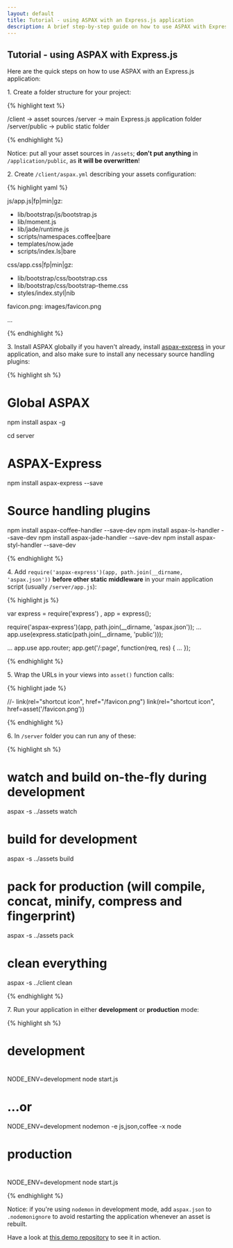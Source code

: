 ```yaml
---
layout: default
title: Tutorial - using ASPAX with an Express.js application
description: A brief step-by-step guide on how to use ASPAX with Express.js
---
```

## Tutorial - using ASPAX with Express.js
Here are the quick steps on how to use ASPAX with an Express.js application:

1\. Create a folder structure for your project:

{% highlight text %}

/client         -> asset sources
/server         -> main Express.js application folder
/server/public  -> public static folder

{% endhighlight %}

Notice: put all your asset sources in `/assets`; **don't put anything** in `/application/public`, as **it will be overwritten**!

2\. Create `/client/aspax.yml` describing your assets configuration:

{% highlight yaml %}

js/app.js|fp|min|gz:
  - lib/bootstrap/js/bootstrap.js
  - lib/moment.js
  - lib/jade/runtime.js
  - scripts/namespaces.coffee|bare
  - templates/now.jade
  - scripts/index.ls|bare

css/app.css|fp|min|gz:
  - lib/bootstrap/css/bootstrap.css
  - lib/bootstrap/css/bootstrap-theme.css
  - styles/index.styl|nib

favicon.png: images/favicon.png

...

{% endhighlight %}

3\. Install ASPAX globally if you haven't already, install [aspax-express](https://github.com/icflorescu/aspax-express) in your application, and also make sure to install any necessary source handling plugins:

{% highlight sh %}

# Global ASPAX
npm install aspax -g

cd server

# ASPAX-Express
npm install aspax-express --save

# Source handling plugins
npm install aspax-coffee-handler --save-dev
npm install aspax-ls-handler --save-dev
npm install aspax-jade-handler --save-dev
npm install aspax-styl-handler --save-dev

{% endhighlight %}

4\. Add `require('aspax-express')(app, path.join(__dirname, 'aspax.json'))` **before other static middleware** in your main application script (usually `/server/app.js`):

{% highlight js %}

var express = require('express')
  , app = express();

require('aspax-express')(app, path.join(__dirname, 'aspax.json'));
...
app.use(express.static(path.join(__dirname, 'public')));

...
app.use app.router;
app.get('/:page', function(req, res) {
...
});

{% endhighlight %}

5\. Wrap the URLs in your views into `asset()` function calls:

{% highlight jade %}

//- link(rel="shortcut icon", href="/favicon.png")
link(rel="shortcut icon", href=asset('/favicon.png'))

{% endhighlight %}

6\. In `/server` folder you can run any of these:

{% highlight sh %}

# watch and build on-the-fly during development
aspax -s ../assets watch

# build for development
aspax -s ../assets build

# pack for production (will compile, concat, minify, compress and fingerprint)
aspax -s ../assets pack

# clean everything
aspax -s ../client clean

{% endhighlight %}

7\. Run your application in either **development** or **production** mode:

{% highlight sh %}

# development
#
NODE_ENV=development node start.js
# ...or
NODE_ENV=development nodemon -e js,json,coffee -x node

# production
#
NODE_ENV=development node start.js

{% endhighlight %}

Notice: if you're using `nodemon` in development mode, add `aspax.json` to `.nodemonignore` to avoid restarting the application whenever an asset is rebuilt.

Have a look at [this demo repository](https://github.com/icflorescu/aspax-demo) to see it in action.
